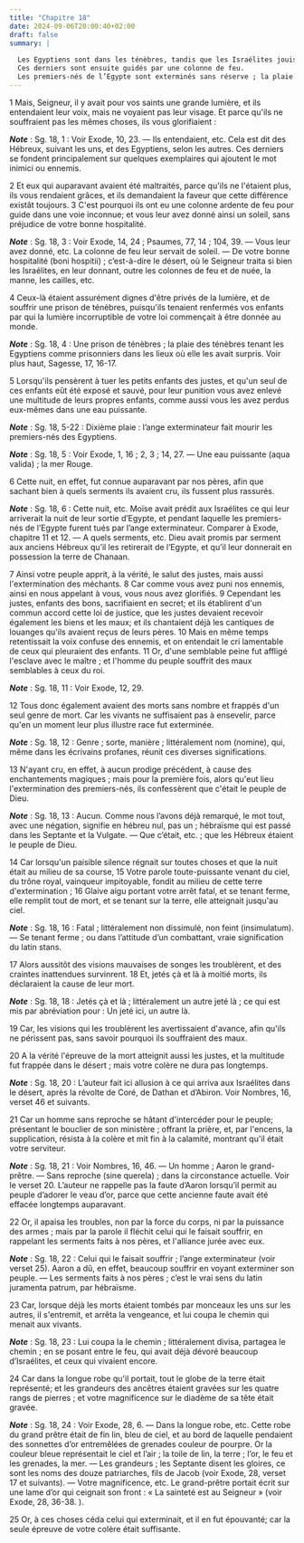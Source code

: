 ```yaml
---
title: "Chapitre 18"
date: 2024-09-06T20:00:40+02:00
draft: false
summary: |
  
  Les Egyptiens sont dans les ténèbres, tandis que les Israélites jouissent de la lumière.
  Ces derniers sont ensuite guidés par une colonne de feu.
  Les premiers-nés de l’Egypte sont exterminés sans réserve ; la plaie de la mort qui frappe les Hébreux dans le désert est bientôt arrêtée.
---
```



1 Mais, Seigneur, il y avait pour vos saints une grande lumière, et ils entendaient leur voix, mais ne voyaient pas leur visage. Et parce qu'ils ne souffraient pas les mêmes choses, ils vous glorifiaient :

***Note*** :  Sg. 18, 1 : Voir Exode, 10, 23. ― Ils entendaient, etc. Cela est dit des Hébreux, suivant les uns, et des Egyptiens, selon les autres. Ces derniers se fondent principalement sur quelques exemplaires qui ajoutent le mot inimici ou ennemis.

2 Et eux qui auparavant avaient été maltraités, parce qu'ils ne l'étaient plus, ils vous rendaient grâces, et ils demandaient la faveur que cette différence existât toujours. 3 C'est pourquoi ils ont eu une colonne ardente de feu pour guide dans une voie inconnue; et vous leur avez donné ainsi un soleil, sans préjudice de votre bonne hospitalité.

***Note*** :  Sg. 18, 3 : Voir Exode, 14, 24 ; Psaumes, 77, 14 ; 104, 39. ― Vous leur avez donné, etc. La colonne de feu leur servait de soleil. ― De votre bonne hospitalité (boni hospitii) ; c’est-à-dire le désert, où le Seigneur traita si bien les Israélites, en leur donnant, outre les colonnes de feu et de nuée, la manne, les cailles, etc.

4 Ceux-là étaient assurément dignes d'être privés de la lumière, et de souffrir une prison de ténèbres, puisqu'ils tenaient renfermés vos enfants par qui la lumière incorruptible de votre loi commençait à être donnée au monde.

***Note*** :  Sg. 18, 4 : Une prison de ténèbres ; la plaie des ténèbres tenant les Egyptiens comme prisonniers dans les lieux où elle les avait surpris. Voir plus haut, Sagesse, 17, 16-17.


5 Lorsqu'ils pensèrent à tuer les petits enfants des justes, et qu'un seul de ces enfants eût été exposé et sauvé, pour leur punition vous avez enlevé une multitude de leurs propres enfants, comme aussi vous les avez perdus eux-mêmes dans une eau puissante.

***Note*** :  Sg. 18, 5-22 : Dixième plaie : l’ange exterminateur fait mourir les premiers-nés des Egyptiens.

***Note*** :  Sg. 18, 5 : Voir Exode, 1, 16 ; 2, 3 ; 14, 27. ― Une eau puissante (aqua valida) ; la mer Rouge.


6 Cette nuit, en effet, fut connue auparavant par nos pères, afin que sachant bien à quels serments ils avaient cru, ils fussent plus rassurés.

***Note*** :  Sg. 18, 6 : Cette nuit, etc. Moïse avait prédit aux Israélites ce qui leur arriverait la nuit de leur sortie d’Egypte, et pendant laquelle les premiers-nés de l’Egypte furent tués par l’ange exterminateur. Comparer à Exode, chapitre 11 et 12. ― A quels serments, etc. Dieu avait promis par serment aux anciens Hébreux qu’il les retirerait de l’Egypte, et qu’il leur donnerait en possession la terre de Chanaan.

7 Ainsi votre peuple apprit, à la vérité, le salut des justes, mais aussi l'extermination des méchants. 8 Car comme vous avez puni nos ennemis, ainsi en nous appelant à vous, vous nous avez glorifiés. 9 Cependant les justes, enfants des bons, sacrifiaient en secret; et ils établirent d'un commun accord cette loi de justice, que les justes devaient recevoir également les biens et les maux; et ils chantaient déjà les cantiques de louanges qu'ils avaient reçus de leurs pères. 10 Mais en même temps retentissait la voix confuse des ennemis, et on entendait le cri lamentable de ceux qui pleuraient des enfants. 11 Or, d'une semblable peine fut affligé l'esclave avec le maître ; et l'homme du peuple souffrit des maux semblables à ceux du roi.

***Note*** :  Sg. 18, 11 : Voir Exode, 12, 29.

12 Tous donc également avaient des morts sans nombre et frappés d'un seul genre de mort. Car les vivants ne suffisaient pas à ensevelir, parce qu'en un moment leur plus illustre race fut exterminée.

***Note*** :  Sg. 18, 12 : Genre ; sorte, manière ; littéralement nom (nomine), qui, même dans les écrivains profanes, réunit ces diverses significations.

13 N'ayant cru, en effet, à aucun prodige précédent, à cause des enchantements magiques ; mais pour la première fois, alors qu'eut lieu l'extermination des premiers-nés, ils confessèrent que c'était le peuple de Dieu.

***Note*** :  Sg. 18, 13 : Aucun. Comme nous l’avons déjà remarqué, le mot tout, avec une négation, signifie en hébreu nul, pas un ; hébraïsme qui est passé dans les Septante et la Vulgate. ― Que c’était, etc. ; que les Hébreux étaient le peuple de Dieu.


14 Car lorsqu'un paisible silence régnait sur toutes choses et que la nuit était au milieu de sa course, 15 Votre parole toute-puissante venant du ciel, du trône royal, vainqueur impitoyable, fondit au milieu de cette terre d'extermination ; 16 Glaive aigu portant votre arrêt fatal, et se tenant ferme, elle remplit tout de mort, et se tenant sur la terre, elle atteignait jusqu'au ciel.

***Note*** :  Sg. 18, 16 : Fatal ; littéralement non dissimulé, non feint (insimulatum). ― Se tenant ferme ; ou dans l’attitude d’un combattant, vraie signification du latin stans.

17 Alors aussitôt des visions mauvaises de songes les troublèrent, et des craintes inattendues survinrent. 18 Et, jetés çà et là à moitié morts, ils déclaraient la cause de leur mort.

***Note*** :  Sg. 18, 18 : Jetés çà et là ; littéralement un autre jeté là ; ce qui est mis par abréviation pour : Un jeté ici, un autre là.

19 Car, les visions qui les troublèrent les avertissaient d'avance, afin qu'ils ne périssent pas, sans savoir pourquoi ils souffraient des maux.


20 A la vérité l'épreuve de la mort atteignit aussi les justes, et la multitude fut frappée dans le désert ; mais votre colère ne dura pas longtemps.

***Note*** :  Sg. 18, 20 : L’auteur fait ici allusion à ce qui arriva aux Israélites dans le désert, après la révolte de Coré, de Dathan et d’Abiron. Voir Nombres, 16, verset 46 et suivants.

21 Car un homme sans reproche se hâtant d'intercéder pour le peuple; présentant le bouclier de son ministère ; offrant la prière, et, par l'encens, la supplication, résista à la colère et mit fin à la calamité, montrant qu'il était votre serviteur.

***Note*** :  Sg. 18, 21 : Voir Nombres, 16, 46. ― Un homme ; Aaron le grand-prêtre. ― Sans reproche (sine querela) ; dans la circonstance actuelle. Voir le verset 20. L’auteur ne rappelle pas la faute d’Aaron lorsqu’il permit au peuple d’adorer le veau d’or, parce que cette ancienne faute avait été effacée longtemps auparavant.

22 Or, il apaisa les troubles, non par la force du corps, ni par la puissance des armes ; mais par la parole il fléchit celui qui le faisait souffrir, en rappelant les serments faits à nos pères, et l'alliance jurée avec eux.

***Note*** :  Sg. 18, 22 : Celui qui le faisait souffrir ; l’ange exterminateur (voir verset 25). Aaron a dû, en effet, beaucoup souffrir en voyant exterminer son peuple. ― Les serments faits à nos pères ; c’est le vrai sens du latin juramenta patrum, par hébraïsme.

23 Car, lorsque déjà les morts étaient tombés par monceaux les uns sur les autres, il s'entremit, et arrêta la vengeance, et lui coupa le chemin qui menait aux vivants.

***Note*** :  Sg. 18, 23 : Lui coupa la le chemin ; littéralement divisa, partagea le chemin ; en se posant entre le feu, qui avait déjà dévoré beaucoup d’Israélites, et ceux qui vivaient encore.

24 Car dans la longue robe qu'il portait, tout le globe de la terre était représenté; et les grandeurs des ancêtres étaient gravées sur les quatre rangs de pierres ; et votre magnificence sur le diadème de sa tête était gravée.

***Note*** :  Sg. 18, 24 : Voir Exode, 28, 6. ― Dans la longue robe, etc. Cette robe du grand prêtre était de fin lin, bleu de ciel, et au bord de laquelle pendaient des sonnettes d’or entremêlées de grenades couleur de pourpre. Or la couleur bleue représentait le ciel et l’air ; la toile de lin, la terre ; l’or, le feu et les grenades, la mer. ― Les grandeurs ; les Septante disent les gloires, ce sont les noms des douze patriarches, fils de Jacob (voir Exode, 28, verset 17 et suivants). ― Votre magnificence, etc. Le grand-prêtre portait écrit sur une lame d’or qui ceignait son front : « La sainteté est au Seigneur » (voir Exode, 28, 36-38. ).

25 Or, à ces choses céda celui qui exterminait, et il en fut épouvanté; car la seule épreuve de votre colère était suffisante.


